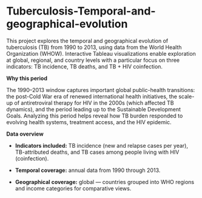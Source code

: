 # Tuberculosis-Temporal-and-geographical-evolution
This project explores the temporal and geographical evolution of tuberculosis (TB) from 1990 to 2013, using data from the World Health Organization (WHOW). 
Interactive Tableau visualizations enable exploration at global, regional, and country levels with a particular focus on three indicators: TB incidence, TB deaths, and TB + HIV coinfection.

**Why this period**

The 1990–2013 window captures important global public-health transitions: the post-Cold War era of renewed international health initiatives, the scale-up of antiretroviral therapy for HIV in the 2000s (which affected TB dynamics), and the period leading up to the Sustainable Development Goals. Analyzing this period helps reveal how TB burden responded to evolving health systems, treatment access, and the HIV epidemic.

**Data overview**

- **Indicators included:** TB incidence (new and relapse cases per year), TB-attributed deaths, and TB cases among people living with HIV (coinfection).

- **Temporal coverage:** annual data from 1990 through 2013.

- **Geographical coverage:** global — countries grouped into WHO regions and income categories for comparative views.
